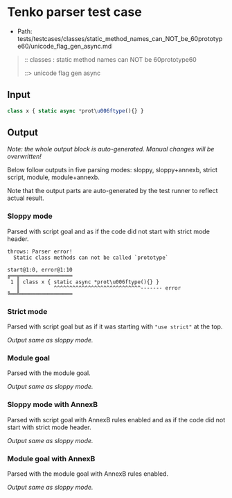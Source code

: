 # Tenko parser test case

- Path: tests/testcases/classes/static_method_names_can_NOT_be_60prototype60/unicode_flag_gen_async.md

> :: classes : static method names can NOT be 60prototype60
>
> ::> unicode flag gen async

## Input

`````js
class x { static async *prot\u006ftype(){} }
`````

## Output

_Note: the whole output block is auto-generated. Manual changes will be overwritten!_

Below follow outputs in five parsing modes: sloppy, sloppy+annexb, strict script, module, module+annexb.

Note that the output parts are auto-generated by the test runner to reflect actual result.

### Sloppy mode

Parsed with script goal and as if the code did not start with strict mode header.

`````
throws: Parser error!
  Static class methods can not be called `prototype`

start@1:0, error@1:10
╔══╦═════════════════
 1 ║ class x { static async *prot\u006ftype(){} }
   ║           ^^^^^^^^^^^^^^^^^^^^^^^^^^^^------- error
╚══╩═════════════════

`````

### Strict mode

Parsed with script goal but as if it was starting with `"use strict"` at the top.

_Output same as sloppy mode._

### Module goal

Parsed with the module goal.

_Output same as sloppy mode._

### Sloppy mode with AnnexB

Parsed with script goal with AnnexB rules enabled and as if the code did not start with strict mode header.

_Output same as sloppy mode._

### Module goal with AnnexB

Parsed with the module goal with AnnexB rules enabled.

_Output same as sloppy mode._
